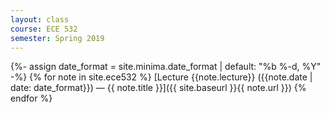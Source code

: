 ```yaml
---
layout: class
course: ECE 532
semester: Spring 2019
---
```


{%- assign date_format = site.minima.date_format | default: "%b %-d, %Y" -%}
{% for note in site.ece532 %}
  [Lecture {{note.lecture}} ({{note.date | date: date_format}}) &mdash; {{ note.title }}]({{ site.baseurl }}{{ note.url }})
{% endfor %}
